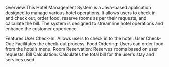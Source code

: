 Overview
This Hotel Management System is a Java-based application designed to manage various hotel operations. It allows users to check in and check out, order food, reserve rooms as per their requests, and calculate the bill. The system is designed to streamline hotel operations and enhance the customer experience.

Features
User Check-In: Allows users to check in to the hotel.
User Check-Out: Facilitates the check-out process.
Food Ordering: Users can order food from the hotel’s menu.
Room Reservation: Reserves rooms based on user requests.
Bill Calculation: Calculates the total bill for the user's stay and services used.
